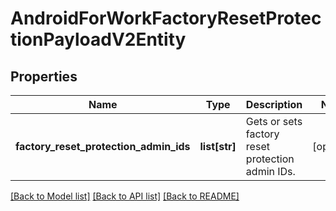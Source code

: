 # AndroidForWorkFactoryResetProtectionPayloadV2Entity

## Properties
Name | Type | Description | Notes
------------ | ------------- | ------------- | -------------
**factory_reset_protection_admin_ids** | **list[str]** | Gets or sets factory reset protection admin IDs. | [optional] 

[[Back to Model list]](../README.md#documentation-for-models) [[Back to API list]](../README.md#documentation-for-api-endpoints) [[Back to README]](../README.md)


